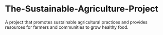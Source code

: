 # The-Sustainable-Agriculture-Project
A project that promotes sustainable agricultural practices and provides resources for farmers and communities to grow healthy food.
